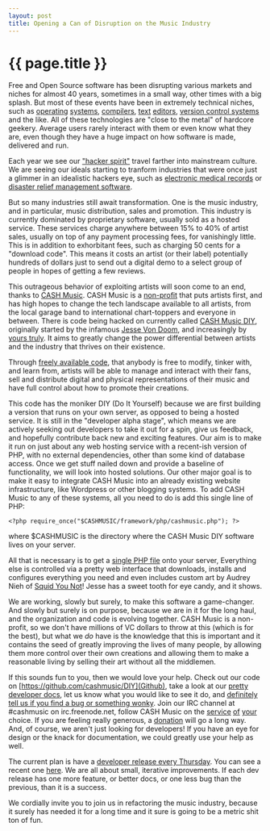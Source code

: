 ```yaml
---
layout: post
title: Opening a Can of Disruption on the Music Industry
---
```


# {{ page.title }}

Free and Open Source software has been disrupting various markets and niches
for almost 40 years, sometimes in a small way, other times with a big splash.
But most of these events have been in extremely technical niches, such as
[operating](https://secure.wikimedia.org/wikipedia/en/wiki/Linux)
[systems](http://rtems.com), [compilers](http://gcc.gnu.org),
[text](http://vim.org) [editors](http://www.gnu.org/software/emacs), [version
control systems](http://git-scm.com/) and the like. All of these technologies
are "close to the metal" of hardcore geekery. Average users rarely interact
with them or even know what they are, even though they have a huge impact
on how software is made, delivered and run.

Each year we see our ["hacker spirit"](http://www.catb.org/~esr/writings/cathedral-bazaar/cathedral-bazaar/index.html#catbmain)
travel farther into mainstream culture. We
are seeing our ideals starting to tranform industries that were once just a glimmer in an
idealistic hackers eye, such as [electronic medical records](http://openmrs.org) or
[disaster relief management software](https://secure.wikimedia.org/wikipedia/en/wiki/Sahana_FOSS_Disaster_Management_System).

But so many industries still await transformation. One is the music industry,
and in particular, music distribution, sales and promotion. This industry is
currently dominated by proprietary software, usually sold as a hosted service.
These services charge anywhere between 15% to 40% of artist sales, usually on
top of any payment processing fees, for vanishingly little. This is in addition
to exhorbitant fees, such as charging 50 cents for a "download code". This
means it costs an artist (or their label) potentially hundreds of dollars just
to send out a digital demo to a select group of people in hopes of getting a
few reviews.

This outrageous behavior of exploiting artists will soon come to an end, thanks
to [CASH Music](http://cashmusic.org). CASH Music is a [non-profit](http://cashmusic.org/about/) that puts artists first, and has high
hopes to change the tech landscape available to all artists, from the local
garage band to international chart-toppers and everyone in between. There is code being hacked on
currently called [CASH Music DIY](https://github.com/cashmusic/DIY), originally started by the infamous 
[Jesse Von Doom](https://twitter.com/#!/jessevondoom), and increasingly by [yours truly](http://leto.github.com). It aims to greatly change the power
differential between artists and the industry that thrives on their existence.

Through [freely available code](http://cashmusic.org/about/faq/), that anybody is free to modify, tinker with, and
learn from, artists will be able to manage and interact with their fans, sell
and distribute digital and physical representations of their music and have
full control about how to promote their creations.

This code has the moniker DIY (Do It Yourself) because we are first building a
version that runs on your own server, as opposed to being a hosted service.  It
is still in the "developer alpha stage", which means we are actively seeking
out developers to take it out for a spin, give us feedback, and hopefully
contribute back new and exciting features. Our aim is to make it run on just
about any web hosting service with a recent-ish version of PHP, with no
external dependencies, other than some kind of database access. Once we get
stuff nailed down and provide a baseline of functionality, we will look into
hosted solutions. Our other major goal is to make it easy to integrate CASH
Music into an already existing website infrastructure, like Wordpress or
other blogging systems. To add CASH Music to any of these systems, all you need
to do is add this single line of PHP:

    <?php require_once("$CASHMUSIC/framework/php/cashmusic.php"); ?>

where $CASHMUSIC is the directory where the CASH Music DIY software lives on your server.

All that is necessary is to get a [single PHP file](https://github.com/cashmusic/DIY/blob/master/installers/php/install.php) onto your server, Everything
else is controlled via a pretty web interface that downloads, installs and
configures everything you need and even includes custom art by Audrey Nieh of [Squid You Not](http://www.squidyounot.com)!
Jesse has a sweet tooth for eye candy, and it shows.

We are working, slowly but surely, to make this software a game-changer. And
slowly but surely is on purpose, because we are in it for the long haul, and
the organization and code is evolving together. CASH Music is a non-profit, so
we don't have millions of VC dollars to throw at this (which is for the best),
but what we *do* have is the knowledge that this is important and it contains
the seed of greatly improving the lives of many people, by allowing them more
control over their own creations and allowing them to make a reasonable living
by selling their art without all the middlemen.

If this sounds fun to you, then we would love your help. Check out our code on
[https://github.com/cashmusic/DIY](Github), take a look at our [pretty developer docs](http://cashmusic.github.com/DIY/), let us know what you would like to see it
do, and [definitely tell us if you find a bug or something wonky](http://help.cashmusic.org/).  Join our IRC channel at #cashmusic on irc.freenode.net,
follow CASH Music on the [service](http://twitter.com/cashmusic) [of](http://github.com/cashmusic) [your](http://www.facebook.com/cashmusic.org) choice.
If you are feeling really generous, a [donation](http://cashmusic.org/donate/) will go a long way.
And, of course, we aren't just looking for developers! If you have an eye for
design or the knack for documentation, we could greatly use your help as well.

The current plan is have a [developer release every Thursday](http://blog.cashmusic.org/2011/08/11/the-cash-platform-a-peek-at-what-weve-been-up-to/). You can see a recent
one [here](https://github.com/cashmusic/DIY/commits/dev_release_2). We are all about small, iterative improvements. If each dev
release has one more feature, or better docs, or one less bug than the
previous, than it is a success.

We cordially invite you to join us in refactoring the music industry, because
it surely has needed it for a long time and it sure is going to be a metric shit
ton of fun.
